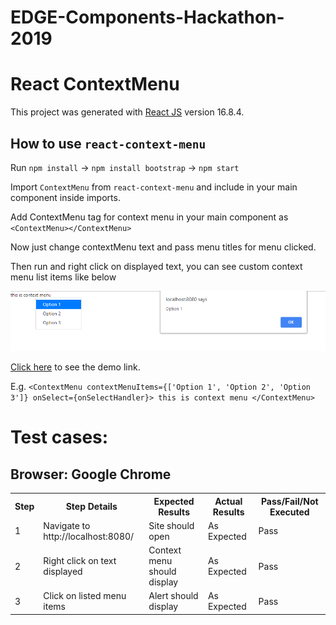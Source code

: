# EDGE-Components-Hackathon-2019

# React ContextMenu

This project was generated with [React JS](https://github.com/reactjs) version 16.8.4.

## How to use `react-context-menu`

Run `npm install` ->
`npm install bootstrap` ->
`npm start`

Import `ContextMenu` from `react-context-menu` and include in your main component inside imports.

Add ContextMenu tag for context menu in your main component as `<ContextMenu></ContextMenu>`

Now just change contextMenu text and pass menu titles for menu clicked.

Then run and right click on displayed text, you can see custom context menu list items like below


<img src="images/image1.jpg"/>

[Click here](https://stackblitz.com/edit/react-e66qcx?embed=1&file=index.js&view=preview) to see the demo link.

E.g. `<ContextMenu contextMenuItems={['Option 1', 'Option 2', 'Option 3']} onSelect={onSelectHandler}>
      this is context menu
    </ContextMenu>`
    
# Test cases:

## Browser:	Google Chrome			


<table>
  <tr>
    <th>Step</th>
    <th>Step Details</th>
    <th>Expected Results</th>
    <th>Actual Results</th>
    <th>Pass/Fail/Not Executed</th>
  </tr>
  <tr>
    <td>1</td>
    <td>Navigate to http://localhost:8080/</td>
    <td>Site should open</td>
    <td>As Expected</td>
    <td>Pass</td>
  </tr>
      <tr>
    <td>2</td>
    <td>Right click on text displayed</td>
    <td>Context menu should display</td>
    <td>As Expected</td>
    <td>Pass</td>
  </tr>
      <tr>
    <td>3</td>
    <td>Click on listed menu items</td>
    <td>Alert should display</td>
    <td>As Expected</td>
    <td>Pass</td>
  </tr>
 
</table>
